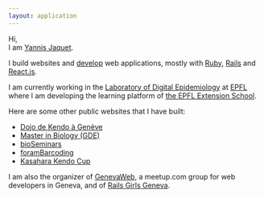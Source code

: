 ```yaml
---
layout: application
---
```


Hi,
<br>I am <a href="http://twitter.com/yannis_" target="_blank" class="hint--bottom twitter" data-hint="twitter">Yannis Jaquet</a>.

I build websites and <a href="http://github.com/yannis" target="_blank" class="hint--bottom github" data-hint="github">develop</a> web applications, mostly with <a href="https://www.ruby-lang.org" target="_blank" class="hint--bottom ruby" data-hint="ruby">Ruby</a>, <a href="http://rubyonrails.org" target="_blank" class="hint--bottom rails" data-hint="rails">Rails</a> and <a href="https://reactjs.org/" target="_blank" class="hint--bottom react" data-hint="react">React.js</a>.

I am currently working in the <a href="https://www.digitalepidemiologylab.org" target="_blank" class="hint--bottom delab" data-hint="delab">Laboratory of Digital Epidemiology</a> at <a href="http://salathelab.epfl.ch" target="_blank" class="hint--bottom epfl" data-hint="epfl">EPFL</a> where I am developing the learning platform of <a href="https://exts.epfl.ch" target="_blank" class="hint--bottom exts" data-hint="exts">the EPFL Extension School</a>.

Here are some other public websites that I have built:

* <a href="http://kendo-geneve.ch" target="_blank">Dojo de Kendo à Genève</a>
* <a href="http://gde.unige.ch" target="_blank">Master in Biology (GDE)</a>
* <a href="https://bioseminars.unige.ch" target="_blank">bioSeminars</a>
* <a href="http://forambarcoding.unige.ch" target="_blank">foramBarcoding</a>
* <a href="http://kasaharacup.com" target="_blank">Kasahara Kendo Cup</a>

I am also the organizer of <a href="http://meetup.com/genevaweb" target="_blank" class="hint--bottom meetup" data-hint="meetup">GenevaWeb</a>, a meetup.com group for web developers in Geneva, and of <a href="http://railsgirls.com/geneva" target="_blank" class="hint--bottom railsgirls" data-hint="railsgirls">Rails Girls Geneva</a>.

<a href="http://twitter.com/yannis_" target="_blank" class="icon"><i class="fa fa-twitter-square"></i></a>
<a href="http://github.com/yannis" target="_blank" class="icon"><i class="fa fa-github-square"></i></a>
<a href="mailto:yannisjaquet@mac.com" target="_blank" class="icon"><i class="fa fa-envelope"></i></a>
